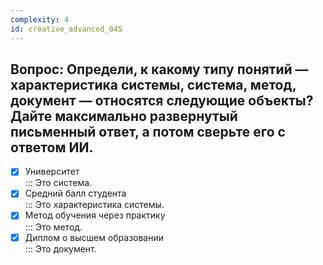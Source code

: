 ```yaml
---
complexity: 4
id: creative_advanced_045
---
```

## Вопрос: Определи, к какому типу понятий — характеристика системы, система, метод, документ — относятся следующие объекты? Дайте максимально развернутый письменный ответ, а потом сверьте его с ответом ИИ.

- [x] Университет  
  ::: Это система.  
- [x] Средний балл студента  
  ::: Это характеристика системы.  
- [x] Метод обучения через практику  
  ::: Это метод.  
- [x] Диплом о высшем образовании  
  ::: Это документ. 
